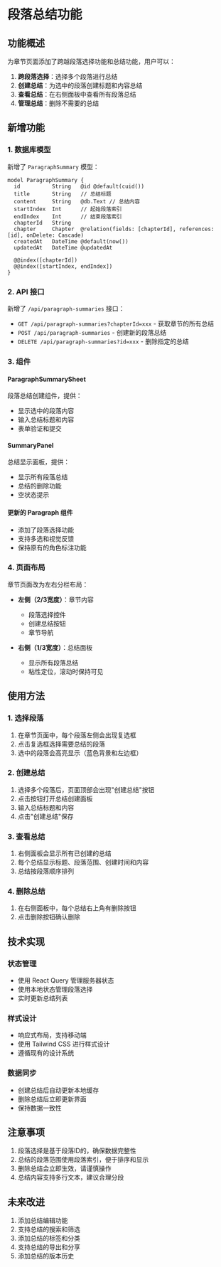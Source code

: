 # 段落总结功能

## 功能概述

为章节页面添加了跨越段落选择功能和总结功能，用户可以：

1. **跨段落选择**：选择多个段落进行总结
2. **创建总结**：为选中的段落创建标题和内容总结
3. **查看总结**：在右侧面板中查看所有段落总结
4. **管理总结**：删除不需要的总结

## 新增功能

### 1. 数据库模型

新增了 `ParagraphSummary` 模型：

```prisma
model ParagraphSummary {
  id          String   @id @default(cuid())
  title       String   // 总结标题
  content     String   @db.Text // 总结内容
  startIndex  Int      // 起始段落索引
  endIndex    Int      // 结束段落索引
  chapterId   String
  chapter     Chapter  @relation(fields: [chapterId], references: [id], onDelete: Cascade)
  createdAt   DateTime @default(now())
  updatedAt   DateTime @updatedAt

  @@index([chapterId])
  @@index([startIndex, endIndex])
}
```

### 2. API 接口

新增了 `/api/paragraph-summaries` 接口：

- `GET /api/paragraph-summaries?chapterId=xxx` - 获取章节的所有总结
- `POST /api/paragraph-summaries` - 创建新的段落总结
- `DELETE /api/paragraph-summaries?id=xxx` - 删除指定的总结

### 3. 组件

#### ParagraphSummarySheet
段落总结创建组件，提供：
- 显示选中的段落内容
- 输入总结标题和内容
- 表单验证和提交

#### SummaryPanel
总结显示面板，提供：
- 显示所有段落总结
- 总结的删除功能
- 空状态提示

#### 更新的 Paragraph 组件
- 添加了段落选择功能
- 支持多选和视觉反馈
- 保持原有的角色标注功能

### 4. 页面布局

章节页面改为左右分栏布局：

- **左侧（2/3宽度）**：章节内容
  - 段落选择控件
  - 创建总结按钮
  - 章节导航

- **右侧（1/3宽度）**：总结面板
  - 显示所有段落总结
  - 粘性定位，滚动时保持可见

## 使用方法

### 1. 选择段落
1. 在章节页面中，每个段落左侧会出现复选框
2. 点击复选框选择需要总结的段落
3. 选中的段落会高亮显示（蓝色背景和左边框）

### 2. 创建总结
1. 选择多个段落后，页面顶部会出现"创建总结"按钮
2. 点击按钮打开总结创建面板
3. 输入总结标题和内容
4. 点击"创建总结"保存

### 3. 查看总结
1. 右侧面板会显示所有已创建的总结
2. 每个总结显示标题、段落范围、创建时间和内容
3. 总结按段落顺序排列

### 4. 删除总结
1. 在右侧面板中，每个总结右上角有删除按钮
2. 点击删除按钮确认删除

## 技术实现

### 状态管理
- 使用 React Query 管理服务器状态
- 使用本地状态管理段落选择
- 实时更新总结列表

### 样式设计
- 响应式布局，支持移动端
- 使用 Tailwind CSS 进行样式设计
- 遵循现有的设计系统

### 数据同步
- 创建总结后自动更新本地缓存
- 删除总结后立即更新界面
- 保持数据一致性

## 注意事项

1. 段落选择是基于段落ID的，确保数据完整性
2. 总结的段落范围使用段落索引，便于排序和显示
3. 删除总结会立即生效，请谨慎操作
4. 总结内容支持多行文本，建议合理分段

## 未来改进

1. 添加总结编辑功能
2. 支持总结的搜索和筛选
3. 添加总结的标签和分类
4. 支持总结的导出和分享
5. 添加总结的版本历史 
